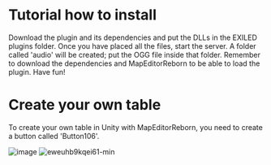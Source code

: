 # Tutorial how to install
Download the plugin and its dependencies and put the DLLs in the EXILED plugins folder. Once you have placed all the files, start the server. A folder called 'audio' will be created; put the OGG file inside that folder. Remember to download the dependencies and MapEditorReborn to be able to load the plugin. Have fun!
# Create your own table
To create your own table in Unity with MapEditorReborn, you need to create a button called 'Button106'.

![image](https://github.com/TheNewR00t/FemurBreaker-SCP-SL-Plugin/assets/126024362/1e08bafb-6c6d-4b68-8700-208f55c04d27)
![eweuhb9kqei61-min](https://github.com/TheNewR00t/FemurBreaker-SCP-SL-Plugin/assets/126024362/87373521-4486-47eb-ab0e-61712c575969)

